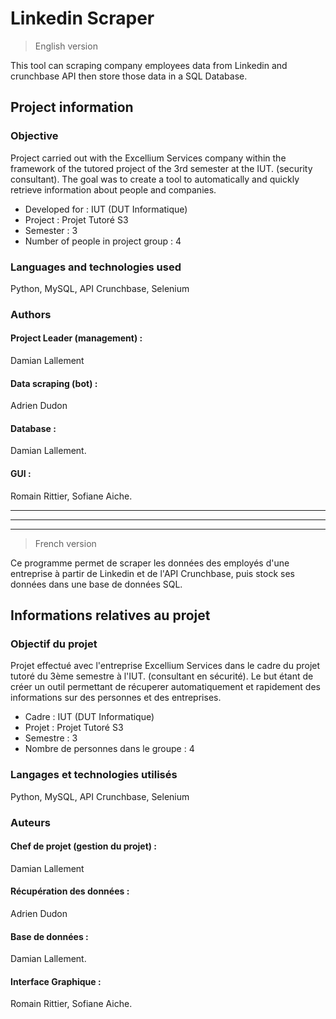 # Linkedin Scraper

> English version

This tool can scraping company employees data from Linkedin and crunchbase API then store those data in a SQL Database.

## Project information

### Objective

Project carried out with the Excellium Services company within the framework of the tutored project of the 3rd semester at the IUT. (security consultant). The goal was to create a tool to automatically and quickly retrieve information about people and companies.

* Developed for : IUT (DUT Informatique)
* Project : Projet Tutoré S3
* Semester : 3
* Number of people in project group : 4

### Languages and technologies used

Python, MySQL, API Crunchbase, Selenium

### Authors

#### Project Leader (management) :

Damian Lallement

#### Data scraping (bot) : 

Adrien Dudon

#### Database : 

Damian Lallement.

#### GUI :

Romain Rittier, Sofiane Aiche.

---
---
---

> French version

Ce programme permet de scraper les données des employés d'une entreprise à partir de Linkedin et de l'API Crunchbase, puis stock ses données dans une base de données SQL.

## Informations relatives au projet

### Objectif du projet

Projet effectué avec l'entreprise Excellium Services dans le cadre du projet tutoré du 3ème semestre à l'IUT. (consultant en sécurité). Le but étant de créer un outil permettant de récuperer automatiquement et rapidement des informations sur des personnes et des entreprises.

* Cadre : IUT (DUT Informatique)
* Projet : Projet Tutoré S3
* Semestre : 3
* Nombre de personnes dans le groupe : 4

### Langages et technologies utilisés

Python, MySQL, API Crunchbase, Selenium

### Auteurs

#### Chef de projet (gestion du projet) :

Damian Lallement

#### Récupération des données : 

Adrien Dudon

#### Base de données : 

Damian Lallement.

#### Interface Graphique :

Romain Rittier, Sofiane Aiche.